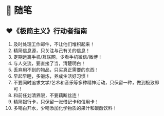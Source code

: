 # :watermelon: 随笔

## :heart:《极简主义》行动者指南

1. 及时处理工作邮件，不让他们堆积起来！
2. 精简信息源，只关注与己有关的信息！
3. 定期远离手机/互联网，少看手机微信/微博！
4. 与人交流，要直接了当，清楚明白！
5. 丢弃用不到的物品，只买真正需要的东西！
6. 早起早睡，多锻炼，养成生活好习惯！
7. 不要同时追求文学/艺术和音乐等多种精神活动，只保留一种，做到极致即可！
8. 和前任划清界限，不要藕断丝连！
9. 精简银行卡，只保留一张借记卡和信用卡！
10. 多喝白开水，少喝添加化学物质的果汁和碳酸饮料！
